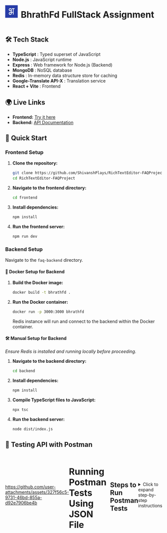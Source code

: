 <div style="display: flex; align-items: center;">
  <img src="./frontend/public/bhrathfd_logo.png" alt="Logo" width="40" height="40">
  <h1 style="margin-left: 10px;">BhrathFd FullStack Assignment</h1>
</div>

## 🛠️ Tech Stack

- **TypeScript** : Typed superset of JavaScript
- **Node.js** : JavaScript runtime
- **Express** : Web framework for Node.js (Backend)
- **MongoDB** : NoSQL database
- **Redis** : In-memory data structure store for caching
- **Google-Translate API-X** : Translation service
- **React + Vite** : Frontend 

## 🌍 Live Links

- **Frontend:** [Try it here](https://faq-bharatfdproject.shivanshsaxena.tech/)
- **Backend:** [API Documentation](https://texteditorbe.shivanshsaxena.tech/api/faqs)
  
## 🚀 Quick Start

### Frontend Setup

1. **Clone the repository:**

   ```bash
   git clone https://github.com/ShivanshPlays/RichTextEditor-FAQProject
   cd RichTextEditor-FAQProject
   ```

2. **Navigate to the frontend directory:**

   ```bash
   cd frontend
   ```

3. **Install dependencies:**

   ```bash
   npm install
   ```

4. **Run the frontend server:**

   ```bash
   npm run dev
   ```

### Backend Setup

Navigate to the `faq-backend` directory.

#### 🐳 Docker Setup for Backend

1. **Build the Docker image:**

   ```bash
   docker build -t bhrathfd .
   ```

2. **Run the Docker container:**

   ```bash
   docker run -p 3000:3000 bhrathfd
   ```
   
   Redis instance will run and connect to the backend within the Docker container.

#### 🛠️ Manual Setup for Backend

_Ensure Redis is installed and running locally before proceeding._

1. **Navigate to the backend directory:**

   ```bash
   cd backend
   ```

2. **Install dependencies:**

   ```bash
   npm install
   ```

3. **Compile TypeScript files to JavaScript:**

   ```bash
   npx tsc
   ```

4. **Run the backend server:**

   ```bash
   node dist/index.js
   ```

## 📌 Testing API with Postman

<div style="display: flex; align-items: center;">

  https://github.com/user-attachments/assets/327f56c5-9731-46bd-855a-d92e7906be4b

# Running Postman Tests Using JSON File

## Steps to Run Postman Tests

<details>
  <summary>Click to expand step-by-step instructions</summary>

### Step 1: Install Postman (If Not Already Installed)
- Download and install Postman from [Postman’s official website](https://www.postman.com/downloads/).

### Step 2: Import the JSON Collection
1. Open Postman.
2. Click on **File** → **Import**.
3. Select the provided JSON file [Link to JSON file](https://github.com/ShivanshPlays/RichTextEditor-FAQProject/blob/main/faq-backend/BharatFD%20API%20Testing.postman_collection.json).
4. Click **Open** to import the collection.

### Step 3: Set Up Environment Variables
- Click on the **Environments** tab in Postman.
- Create a new environment and add the required variables:
  - `Prod_Base_URL`: Set this to the base URL of the API (https://texteditorbe.shivanshsaxena.tech).

### Step 4: Run the Tests
1. Navigate to the **Collection Runner** in Postman.
2. Select the imported collection (**BharatFD API Testing**).
3. Click **Run Collection**.

### Step 5: Check Test Results
- The results will display the status of each test (Pass/Fail).
- You can click on individual requests to see response details.

</details>

---
